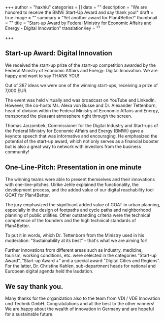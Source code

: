 +++
author = "haxhiu"
categories = []
date = ""
description = "We are honored to receive the BMWi Start-Up Award and say thank you!"
draft = true
image = ""
summary = "Yet another award for Plan4Better!"
thumbnail = ""
title = "Start-up Award by Federal Ministry for Economic Affairs and Energy - Digital Innovation"
translationKey = ""

+++
## Start-up Award: Digital Innovation

We received the start-up prize of the start-up competition awarded by the Federal Ministry of Economic Affairs and Energy: Digital Innovation. We are happy and want to say THANK YOU!

Out of 387 ideas we were one of the winning start-ups, receiving a prize of 7,000 EUR.

The event was held virtually and was broadcast on YouTube and LinkedIn. However, the co-hosts Ms. Alexa von Busse and Dr. Alexander Tettenborn, head of division within the Federal Ministry of Economic Affairs and Energy, transported the pleasant atmosphere right through the screen.

Thomas Jarzombek, Commissioner for the Digital Industry and Start-ups of the Federal Ministry for Economic Affairs and Energy (BMWi) gave a keynote speech that was informative and encouraging. He emphasized the potential of the start-up award, which not only serves as a financial booster but is also a great way to network with investors from the business community!

## One-Line-Pitch: Presentation in one minute

The winning teams were able to present themselves and their innovations with one-line-pitches. Ulrike Jehle explained the functionality, the development process, and the added value of our digital reachability tool GOAT for Plan4Better.

The jury emphasized the significant added value of GOAT in urban planning, especially in the design of footpaths and cycle paths and neighborhood planning of public utilities. Other outstanding criteria were the technical competence of the founders and the high technical standards of Plan4Better.

To put it in words, which Dr. Tettenborn from the Ministry used in his moderation: "Sustainability at its best" - that's what we are aiming for!

Further innovations from different areas such as industry, medicine, tourism, working conditions, etc. were selected in the categories “Start-up Award”, “Start-up Award +” and a special award "Digital Cities and Regions". For the latter, Dr. Christine Kahlen, sub-department heads for national and European digital agenda held the laudation.

## We say thank you.

Many thanks for the organization also to the team from VDI / VDE Innovation und Technik GmbH. Congratulations and all the best to the other winners! We are happy about the wealth of innovation in Germany and are hopeful for a sustainable future.